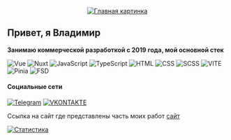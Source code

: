 <center><a href="https://proksiks.github.io/site/articles/" targe="_blank"><img src="https://github.com/proksiks/proksiks/blob/main/assets/screen.gif" alt="Главная картинка" /></a></center>

## Привет, я Владимир

**Занимаю коммерческой разработкой с 2019 года, мой основной стек**

![Vue](https://img.shields.io/badge/Vue-41b883) ![Nuxt](https://img.shields.io/badge/Nuxt-001e26) ![JavaScript](https://img.shields.io/badge/JavaScript-1f1f1f?logo=javascript&logoColor=f7e025) ![TypeScript](https://img.shields.io/badge/TypeScript-blue?logo=typescript&logoColor=ffffff) ![HTML](https://img.shields.io/badge/HTML-e44d26) ![CSS](https://img.shields.io/badge/CSS-264de4) ![SCSS](https://img.shields.io/badge/SCSS-d0469d) ![VITE](https://img.shields.io/badge/VITE-ffb109) ![Pinia](https://img.shields.io/badge/Pinia-edbb36) ![FSD](https://img.shields.io/badge/FSD-263f5f)

#### Социальные сети

[![Telegram](https://img.shields.io/badge/TELEGRAM-303a4d?logo=telegram&logoColor=27a0d9)](https://t.me/ProKsiKzzz) [![VKONTAKTE](https://img.shields.io/badge/VKONTAKTE-303a4d?logo=vk&logoColor=4f7db3)](https://vk.com/poksiks)

Ссылка на сайт где представлены часть моих работ [сайт](https://proksiks.github.io/my-pet-projects/projects/)

[![Статистика](https://github-readme-stats.vercel.app/api/top-langs?username=proksiks&show_icons=true)](https://github.com/proksiks/github-readme-stats)
